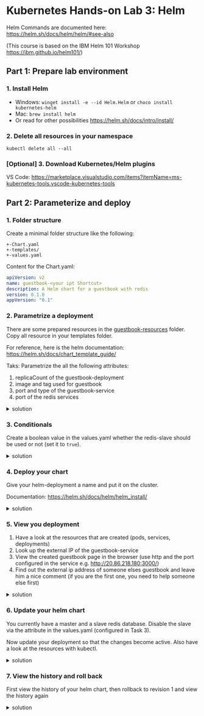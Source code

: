 # Kubernetes Hands-on Lab 3: Helm

Helm Commands are documented here: https://helm.sh/docs/helm/helm/#see-also

(This course is based on the IBM Helm 101 Workshop https://ibm.github.io/helm101/)

## Part 1: Prepare lab environment 

### 1. Install Helm
- Windows: `winget install -e --id Helm.Helm` or `choco install kubernetes-helm` 
- Mac: `brew install helm`
- Or read for other possibilities https://helm.sh/docs/intro/install/


### 2. Delete all resources in your namespace

```shell
kubectl delete all --all
```

### [Optional] 3. Download Kubernetes/Helm plugins 
VS Code: https://marketplace.visualstudio.com/items?itemName=ms-kubernetes-tools.vscode-kubernetes-tools


## Part 2: Parameterize and deploy

### 1. Folder structure

Create a minimal folder structure like the following:

```text
+-Chart.yaml
+-templates/
+-values.yaml
```

Content for the Chart.yaml:
```yaml
apiVersion: v2
name: guestbook-<your ipt Shortcut>
description: A Helm chart for a guestbook with redis
version: 0.1.0
appVersion: "0.1"
```

### 2. Parametrize a deployment

There are some prepared resources in the [guestbook-resources](..%2Fguestbook-resources) folder.
Copy all resource in your templates folder.

For reference, here is the helm documentation: https://helm.sh/docs/chart_template_guide/

Taks: Parametrize the all the following attributes:

1. replicaCount of the guestbook-deployment
2. image and tag used for guestbook
3. port and type of the guestbook-service
4. port of the redis services


<details><summary>solution</summary><p>

values.yaml:

```yaml
replicaCount: 2

image:
  repository: ibmcom/guestbook
  tag: v1

service:
  type: LoadBalancer
  port: 3000

redis:
  port: 6379
```

</p></details>


### 3. Conditionals

Create a boolean value in the values.yaml whether the redis-slave should be used or not (set it to `true`). 


<details><summary>solution</summary><p>

```yaml
{{- if .Values.redis.slaveEnabled }}
apiVersion: apps/v1
kind: Deployment
...
{{- end }}
```
The same for the redis-slave-service. Full solution can be found here: [guestbook-solution](..%2Fhelm-solutions%2Fguestbook-solution)

</p></details>


### 4. Deploy your chart

Give your helm-deployment a name and put it on the cluster.

Documentation: https://helm.sh/docs/helm/helm_install/

<details><summary>solution</summary><p>

```bash
helm install my-guestbook .
```
</p></details>


### 5. View you deployment

1. Have a look at the resources that are created (pods, services, deployments)
2. Look up the external IP of the guestbook-service
3. View the created guestbook page in the browser (use http and the port configured in the service e.g. http://20.86.218.180:3000/)
4. Find out the external ip address of someone elses guestbook and leave him a nice comment (if you are the first one, you need to help someone else first)

<details><summary>solution</summary><p>

```bash
# get you own external ip:
kubectl get services -o wide

# get all services and find another service with a external IP
kubectl get services -A
```
</p></details>


### 6. Update your helm chart

You currently have a master and a slave redis database. 
Disable the slave via the attribute in the values.yaml (configured in Task 3).

Now update your deployment so that the changes become active.
Also have a look at the resources with kubectl.

<details><summary>solution</summary><p>

```bash
helm upgrade my-guestbook .
kubectl get all
```
</p></details>


### 7. View the history and roll back

First view the history of your helm chart, then rollback to revision 1 and view the history again

<details><summary>solution</summary><p>

```bash
helm history my-guestbook
helm rollback my-guestbook 1
helm history my-guestbook
```
</p></details>
